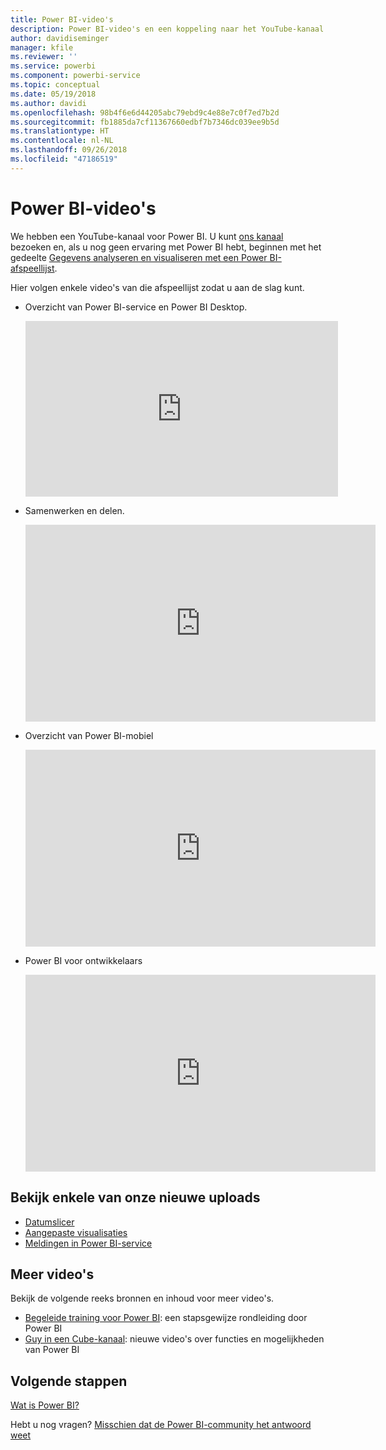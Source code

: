 ```yaml
---
title: Power BI-video's
description: Power BI-video's en een koppeling naar het YouTube-kanaal.
author: davidiseminger
manager: kfile
ms.reviewer: ''
ms.service: powerbi
ms.component: powerbi-service
ms.topic: conceptual
ms.date: 05/19/2018
ms.author: davidi
ms.openlocfilehash: 98b4f6e6d44205abc79ebd9c4e88e7c0f7ed7b2d
ms.sourcegitcommit: fb1885da7cf11367660edbf7b7346dc039ee9b5d
ms.translationtype: HT
ms.contentlocale: nl-NL
ms.lasthandoff: 09/26/2018
ms.locfileid: "47186519"
---
```

# <a name="power-bi-videos"></a>Power BI-video's
We hebben een YouTube-kanaal voor Power BI. U kunt [ons kanaal](https://www.youtube.com/user/mspowerbi/videos) bezoeken en, als u nog geen ervaring met Power BI hebt, beginnen met het gedeelte [Gegevens analyseren en visualiseren met een Power BI-afspeellijst](https://www.youtube.com/playlist?list=PL1N57mwBHtN0JFoKSR0n-tBkUJHeMP2cP).

Hier volgen enkele video's van die afspeellijst zodat u aan de slag kunt.

* Overzicht van Power BI-service en Power BI Desktop.
  
  <iframe width="500" height="281" src="https://www.youtube.com/embed/l2wy4XgQIu0" frameborder="0" allowfullscreen></iframe>
* Samenwerken en delen.
  
  <iframe width="560" height="315" src="https://www.youtube.com/embed/5DABLeJzQYM" frameborder="0" allow="autoplay; encrypted-media" allowfullscreen></iframe>
* Overzicht van Power BI-mobiel
  
  <iframe width="560" height="315" src="https://www.youtube.com/embed/07uBWhaCo78" frameborder="0" allow="autoplay; encrypted-media" allowfullscreen></iframe>

* Power BI voor ontwikkelaars
  <iframe width="560" height="315" src="https://www.youtube.com/embed/47uXJW1GIUY" frameborder="0" allow="autoplay; encrypted-media" allowfullscreen></iframe>  

## <a name="watch-some-of-our-new-uploads"></a>Bekijk enkele van onze nieuwe uploads
* [Datumslicer](https://youtu.be/V7i82ZZm0vw)
* [Aangepaste visualisaties](https://youtu.be/d-rXAJ3_uAo)
* [Meldingen in Power BI-service](https://youtu.be/JbL2-HJ8clE)

## <a name="more-videos"></a>Meer video's
Bekijk de volgende reeks bronnen en inhoud voor meer video's.

* [Begeleide training voor Power BI](https://powerbi.microsoft.com/guided-learning/): een stapsgewijze rondleiding door Power BI
* [Guy in een Cube-kanaal](https://www.youtube.com/channel/UCFp1vaKzpfvoGai0vE5VJ0w): nieuwe video's over functies en mogelijkheden van Power BI

## <a name="next-steps"></a>Volgende stappen
[Wat is Power BI?](power-bi-overview.md)

Hebt u nog vragen? [Misschien dat de Power BI-community het antwoord weet](http://community.powerbi.com/)

